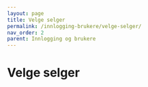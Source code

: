 ```yaml
---
layout: page
title: Velge selger
permalink: /innlogging-brukere/velge-selger/
nav_order: 2
parent: Innlogging og brukere
---
```


# Velge selger
